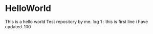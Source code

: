 # HelloWorld
This is a hello world Test repository by me.
 log 1 : this is first line i have updated .100
